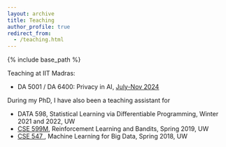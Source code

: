 ```yaml
---
layout: archive
title: Teaching
author_profile: true
redirect_from: 
  - /teaching.html
---
```


{% include base_path %}

Teaching at IIT Madras:
* DA 5001 / DA 6400: Privacy in AI, <u>[July-Nov 2024](https://krishnap25.github.io/privAI_course_2024o/)</u>


During my PhD, I have also been a teaching assistant for

* DATA 598, Statistical Learning via Differentiable Programming, Winter 2021 and 2022, UW
* <u>[CSE 599M](https://courses.cs.washington.edu/courses/cse599m/19sp/)</u>, Reinforcement Learning and Bandits, Spring 2019, UW
* <u> [CSE 547](https://courses.cs.washington.edu/courses/cse547/18sp/) </u>, Machine Learning for Big Data, Spring 2018, UW

